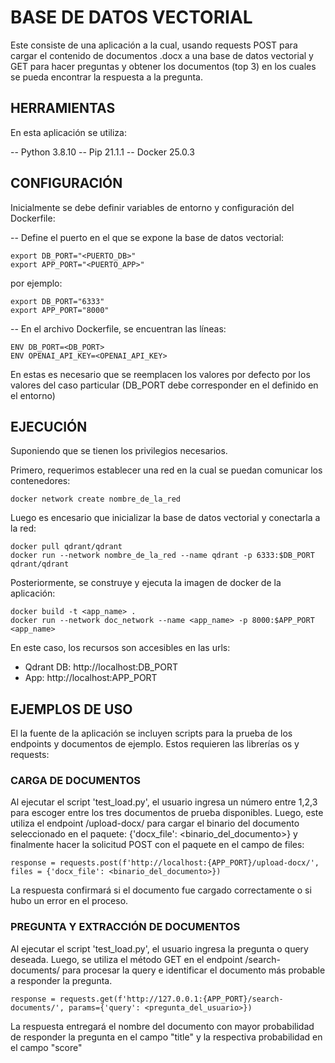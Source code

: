 # BASE DE DATOS VECTORIAL

Este consiste de una aplicación a la cual, usando requests POST para cargar el contenido de documentos .docx a una base de datos vectorial y GET para hacer preguntas y obtener los documentos (top 3) en los cuales se pueda encontrar la respuesta a la pregunta.

## HERRAMIENTAS

En esta aplicación se utiliza:

-- Python 3.8.10
-- Pip 21.1.1
-- Docker 25.0.3

## CONFIGURACIÓN

Inicialmente se debe definir variables de entorno y configuración del Dockerfile:

-- Define el puerto en el que se expone la base de datos vectorial:

```
export DB_PORT="<PUERTO_DB>"
export APP_PORT="<PUERTO_APP>"
```

por ejemplo:

```
export DB_PORT="6333"
export APP_PORT="8000"
```

-- En el archivo Dockerfile, se encuentran las líneas:

```
ENV DB_PORT=<DB_PORT>
ENV OPENAI_API_KEY=<OPENAI_API_KEY>
```

En estas es necesario que se reemplacen los valores por defecto por los valores del caso particular (DB_PORT debe corresponder en el definido en el entorno)

## EJECUCIÓN

Suponiendo que se tienen los privilegios necesarios.

Primero, requerimos establecer una red en la cual se puedan comunicar los contenedores:

```
docker network create nombre_de_la_red
```

Luego es encesario que inicializar la base de datos vectorial y conectarla a la red:

```
docker pull qdrant/qdrant
docker run --network nombre_de_la_red --name qdrant -p 6333:$DB_PORT  qdrant/qdrant
```

Posteriormente, se construye y ejecuta la imagen de docker de la aplicación:

```
docker build -t <app_name> .
docker run --network doc_network --name <app_name> -p 8000:$APP_PORT <app_name>
```

En este caso, los recursos son accesibles en las urls:

- Qdrant DB: http://localhost:DB_PORT
- App: http://localhost:APP_PORT


## EJEMPLOS DE USO

El la fuente de la aplicación se incluyen scripts para la prueba de los endpoints y documentos de ejemplo. Estos requieren las librerías os y requests:

### CARGA DE DOCUMENTOS

Al ejecutar el script 'test_load.py', el usuario ingresa un número entre 1,2,3 para escoger entre los tres documentos de prueba disponibles. Luego, este utiliza el endpoint /upload-docx/ para cargar el binario del documento seleccionado en el paquete: {'docx_file': <binario_del_documento>} y finalmente hacer la solicitud POST con el paquete en el campo de files:


```
response = requests.post(f'http://localhost:{APP_PORT}/upload-docx/', files = {'docx_file': <binario_del_documento>})
```

La respuesta confirmará si el documento fue cargado correctamente o si hubo un error en el proceso.

### PREGUNTA Y EXTRACCIÓN DE DOCUMENTOS

Al ejecutar el script 'test_load.py', el usuario ingresa la pregunta o query deseada. Luego, se utiliza el método GET en el endpoint /search-documents/ para procesar la query e identificar el documento más probable a responder la pregunta. 


```
response = requests.get(f'http://127.0.0.1:{APP_PORT}/search-documents/', params={'query': <pregunta_del_usuario>})
```

La respuesta entregará el nombre del documento con mayor probabilidad de responder la pregunta en el campo "title" y la respectiva probabilidad en el campo "score"





